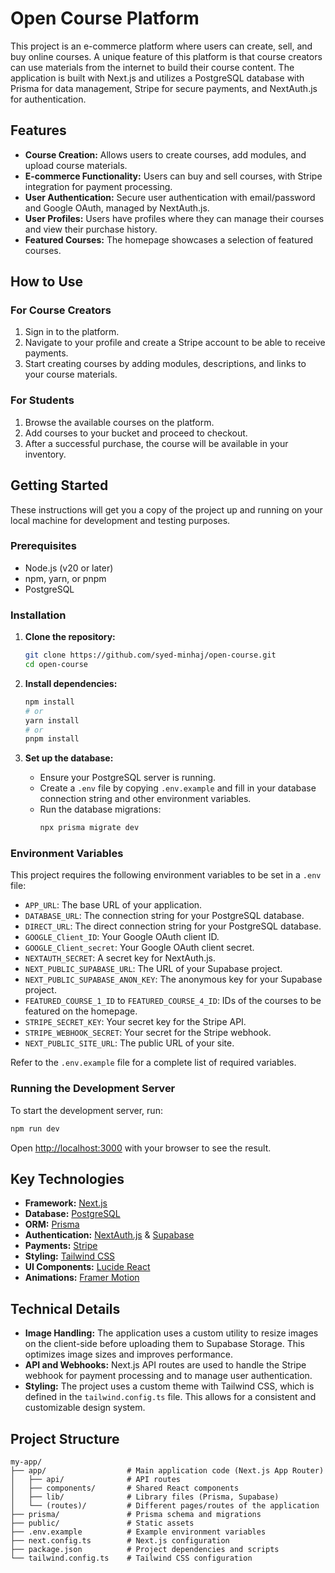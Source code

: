 # Open Course Platform

This project is an e-commerce platform where users can create, sell, and buy online courses. A unique feature of this platform is that course creators can use materials from the internet to build their course content. The application is built with Next.js and utilizes a PostgreSQL database with Prisma for data management, Stripe for secure payments, and NextAuth.js for authentication.

## Features

-   **Course Creation:** Allows users to create courses, add modules, and upload course materials.
-   **E-commerce Functionality:** Users can buy and sell courses, with Stripe integration for payment processing.
-   **User Authentication:** Secure user authentication with email/password and Google OAuth, managed by NextAuth.js.
-   **User Profiles:** Users have profiles where they can manage their courses and view their purchase history.
-   **Featured Courses:** The homepage showcases a selection of featured courses.

## How to Use

### For Course Creators

1.  Sign in to the platform.
2.  Navigate to your profile and create a Stripe account to be able to receive payments.
3.  Start creating courses by adding modules, descriptions, and links to your course materials.

### For Students

1.  Browse the available courses on the platform.
2.  Add courses to your bucket and proceed to checkout.
3.  After a successful purchase, the course will be available in your inventory.

## Getting Started

These instructions will get you a copy of the project up and running on your local machine for development and testing purposes.

### Prerequisites

-   Node.js (v20 or later)
-   npm, yarn, or pnpm
-   PostgreSQL

### Installation

1.  **Clone the repository:**

    ```bash
    git clone https://github.com/syed-minhaj/open-course.git
    cd open-course
    ```

2.  **Install dependencies:**

    ```bash
    npm install
    # or
    yarn install
    # or
    pnpm install
    ```

3.  **Set up the database:**

    -   Ensure your PostgreSQL server is running.
    -   Create a `.env` file by copying `.env.example` and fill in your database connection string and other environment variables.
    -   Run the database migrations:
        ```bash
        npx prisma migrate dev
        ```

### Environment Variables

This project requires the following environment variables to be set in a `.env` file:

-   `APP_URL`: The base URL of your application.
-   `DATABASE_URL`: The connection string for your PostgreSQL database.
-   `DIRECT_URL`: The direct connection string for your PostgreSQL database.
-   `GOOGLE_Client_ID`: Your Google OAuth client ID.
-   `GOOGLE_Client_secret`: Your Google OAuth client secret.
-   `NEXTAUTH_SECRET`: A secret key for NextAuth.js.
-   `NEXT_PUBLIC_SUPABASE_URL`: The URL of your Supabase project.
-   `NEXT_PUBLIC_SUPABASE_ANON_KEY`: The anonymous key for your Supabase project.
-   `FEATURED_COURSE_1_ID` to `FEATURED_COURSE_4_ID`: IDs of the courses to be featured on the homepage.
-   `STRIPE_SECRET_KEY`: Your secret key for the Stripe API.
-   `STRIPE_WEBHOOK_SECRET`: Your secret for the Stripe webhook.
-   `NEXT_PUBLIC_SITE_URL`: The public URL of your site.

Refer to the `.env.example` file for a complete list of required variables.

### Running the Development Server

To start the development server, run:

```bash
npm run dev
```

Open [http://localhost:3000](http://localhost:3000) with your browser to see the result.

## Key Technologies

-   **Framework:** [Next.js](https://nextjs.org/)
-   **Database:** [PostgreSQL](https://www.postgresql.org/)
-   **ORM:** [Prisma](https://www.prisma.io/)
-   **Authentication:** [NextAuth.js](https://next-auth.js.org/) & [Supabase](https://supabase.io/)
-   **Payments:** [Stripe](https://stripe.com/)
-   **Styling:** [Tailwind CSS](https://tailwindcss.com/)
-   **UI Components:** [Lucide React](https://lucide.dev/guide/packages/lucide-react)
-   **Animations:** [Framer Motion](https://www.framer.com/motion/)

## Technical Details

-   **Image Handling:** The application uses a custom utility to resize images on the client-side before uploading them to Supabase Storage. This optimizes image sizes and improves performance.
-   **API and Webhooks:** Next.js API routes are used to handle the Stripe webhook for payment processing and to manage user authentication.
-   **Styling:** The project uses a custom theme with Tailwind CSS, which is defined in the `tailwind.config.ts` file. This allows for a consistent and customizable design system.

## Project Structure

```
my-app/
├── app/                  # Main application code (Next.js App Router)
│   ├── api/              # API routes
│   ├── components/       # Shared React components
│   ├── lib/              # Library files (Prisma, Supabase)
│   └── (routes)/         # Different pages/routes of the application
├── prisma/               # Prisma schema and migrations
├── public/               # Static assets
├── .env.example          # Example environment variables
├── next.config.ts        # Next.js configuration
├── package.json          # Project dependencies and scripts
└── tailwind.config.ts    # Tailwind CSS configuration
```